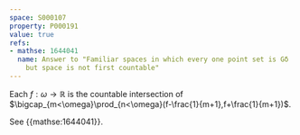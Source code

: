 ```yaml
---
space: S000107
property: P000191
value: true
refs:
- mathse: 1644041
  name: Answer to "Familiar spaces in which every one point set is Gδ
    but space is not first countable"
---
```


Each $f:\omega\to\mathbb R$ is the countable intersection of
$\bigcap_{m<\omega}\prod_{n<\omega}(f-\frac{1}{m+1},f+\frac{1}{m+1})$.

See {{mathse:1644041}}.
